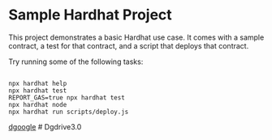 # Sample Hardhat Project

This project demonstrates a basic Hardhat use case. It comes with a sample contract, a test for that contract, and a script that deploys that contract.

Try running some of the following tasks:

```shell!

npx hardhat help
npx hardhat test
REPORT_GAS=true npx hardhat test
npx hardhat node
npx hardhat run scripts/deploy.js
```

[dgoogle](https://github.com/devx15/Decentralized-Google-Drive/assets/104734140/9695de97-9a6a-46fe-81ca-db44d562a940)
#   D g d r i v e 3 . 0 
 
 
